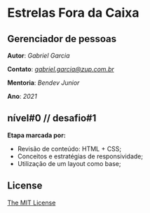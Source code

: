 # Estrelas Fora da Caixa
## Gerenciador de pessoas

**Autor**: *Gabriel Garcia*

**Contato**: *gabriel.garcia@zup.com.br*

**Mentoria**: *Bendev Junior*

**Ano**: *2021*

## nível#0 // desafio#1

**Etapa marcada por:**

 - Revisão de conteúdo: HTML + CSS;
 - Conceitos e estratégias de responsividade;
 - Utilização de um layout como base;

## License

[The MIT License](https://opensource.org/licenses/MIT)